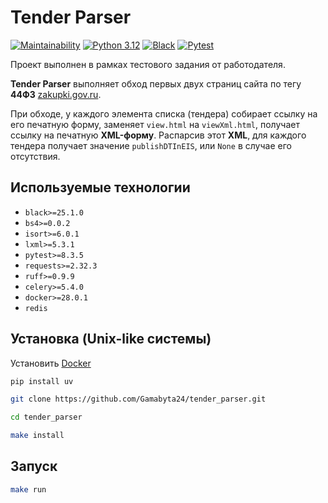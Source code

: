 # Tender Parser

[![Maintainability](https://api.codeclimate.com/v1/badges/e4e652a4a8a595ff546b/maintainability)](https://codeclimate.com/github/Gamabyta24/tender_parser/maintainability)
[![Python 3.12](https://img.shields.io/badge/python-3.12-blue.svg)](https://www.python.org/)
[![Black](https://img.shields.io/badge/code%20style-black-000000.svg)](https://github.com/psf/black)
[![Pytest](https://img.shields.io/badge/pytest-8.3.5-brightgreen.svg)](https://docs.pytest.org/)

Проект выполнен в рамках тестового задания от работодателя.

**Tender Parser** выполняет обход первых двух страниц сайта по тегу **44ФЗ** [zakupki.gov.ru](https://zakupki.gov.ru/epz/order/extendedsearch/results.html).

При обходе, у каждого элемента списка (тендера) собирает ссылку на его печатную форму, заменяет `view.html` на `viewXml.html`, получает ссылку на печатную **XML-форму**. Распарсив этот **XML**, для каждого тендера получает значение `publishDTInEIS`, или `None` в случае его отсутствия.

## Используемые технологии

- `black>=25.1.0`
- `bs4>=0.0.2`
- `isort>=6.0.1`
- `lxml>=5.3.1`
- `pytest>=8.3.5`
- `requests>=2.32.3`
- `ruff>=0.9.9`
- `celery>=5.4.0`
- `docker>=28.0.1`
- `redis`

## Установка (Unix-like системы)
Установить [Docker](https://docs.docker.com/desktop/setup/install/linux/)

```sh
pip install uv

git clone https://github.com/Gamabyta24/tender_parser.git

cd tender_parser

make install
```

## Запуск

```sh
make run
```



